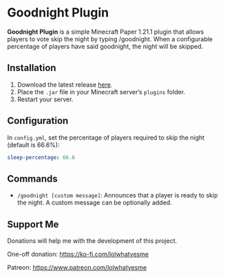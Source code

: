 # Goodnight Plugin
**Goodnight Plugin** is a simple Minecraft Paper 1.21.1 plugin that allows players to vote skip the night by typing /goodnight. When a configurable percentage of players have said goodnight, the night will be skipped.

## Installation
1. Download the latest release [here](https://github.com/Jelly-Pudding/goodnight/releases/latest).
2. Place the `.jar` file in your Minecraft server’s `plugins` folder.
3. Restart your server.

## Configuration
In `config.yml`, set the percentage of players required to skip the night (default is 66.6%):

```yaml
sleep-percentage: 66.6
```

## Commands
- `/goodnight [custom message]`: Announces that a player is ready to skip the night. A custom message can be optionally added.

## Support Me
Donations will help me with the development of this project.

One-off donation: https://ko-fi.com/lolwhatyesme

Patreon: https://www.patreon.com/lolwhatyesme
